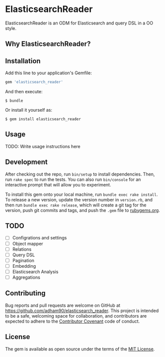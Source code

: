 # ElasticsearchReader

ElasticsearchReader is an ODM for Elasticsearch and query DSL in a OO style.

## Why ElasticsearchReader?

## Installation

Add this line to your application's Gemfile:

```ruby
gem 'elasticsearch_reader'
```

And then execute:

    $ bundle

Or install it yourself as:

    $ gem install elasticsearch_reader

## Usage

TODO: Write usage instructions here

## Development

After checking out the repo, run `bin/setup` to install dependencies. Then, run `rake spec` to run the tests. You can also run `bin/console` for an interactive prompt that will allow you to experiment.

To install this gem onto your local machine, run `bundle exec rake install`. To release a new version, update the version number in `version.rb`, and then run `bundle exec rake release`, which will create a git tag for the version, push git commits and tags, and push the `.gem` file to [rubygems.org](https://rubygems.org).

## TODO

 - [ ] Configrations and settings
 - [ ] Object mapper
 - [ ] Relations
 - [ ] Query DSL
 - [ ] Pagination
 - [ ] Embedding
 - [ ] Elasticsearch Analysis
 - [ ] Aggregations

## Contributing

Bug reports and pull requests are welcome on GitHub at https://github.com/adham90/elasticsearch_reader. This project is intended to be a safe, welcoming space for collaboration, and contributors are expected to adhere to the [Contributor Covenant](http://contributor-covenant.org) code of conduct.


## License

The gem is available as open source under the terms of the [MIT License](http://opensource.org/licenses/MIT).

